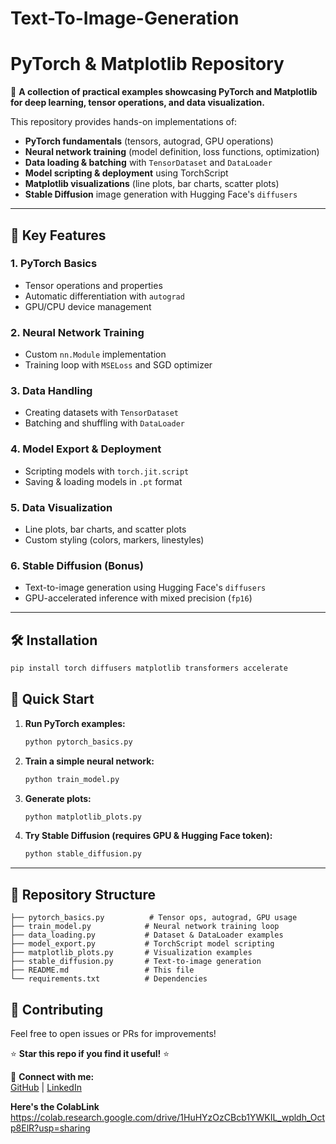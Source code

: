 # Text-To-Image-Generation

# PyTorch & Matplotlib Repository  

🚀 **A collection of practical examples showcasing PyTorch and Matplotlib for deep learning, tensor operations, and data visualization.**  

This repository provides hands-on implementations of:  
- **PyTorch fundamentals** (tensors, autograd, GPU operations)  
- **Neural network training** (model definition, loss functions, optimization)  
- **Data loading & batching** with `TensorDataset` and `DataLoader`  
- **Model scripting & deployment** using TorchScript  
- **Matplotlib visualizations** (line plots, bar charts, scatter plots)  
- **Stable Diffusion** image generation with Hugging Face's `diffusers`  

---

## 📌 **Key Features**  

### **1. PyTorch Basics**  
- Tensor operations and properties  
- Automatic differentiation with `autograd`  
- GPU/CPU device management  

### **2. Neural Network Training**  
- Custom `nn.Module` implementation  
- Training loop with `MSELoss` and SGD optimizer  

### **3. Data Handling**  
- Creating datasets with `TensorDataset`  
- Batching and shuffling with `DataLoader`  

### **4. Model Export & Deployment**  
- Scripting models with `torch.jit.script`  
- Saving & loading models in `.pt` format  

### **5. Data Visualization**  
- Line plots, bar charts, and scatter plots  
- Custom styling (colors, markers, linestyles)  

### **6. Stable Diffusion (Bonus)**  
- Text-to-image generation using Hugging Face's `diffusers`  
- GPU-accelerated inference with mixed precision (`fp16`)  

---

## 🛠 **Installation**  

```bash
pip install torch diffusers matplotlib transformers accelerate
```

## 🏃 **Quick Start**  

1. **Run PyTorch examples:**  
   ```python
   python pytorch_basics.py
   ```
2. **Train a simple neural network:**  
   ```python
   python train_model.py
   ```
3. **Generate plots:**  
   ```python
   python matplotlib_plots.py
   ```
4. **Try Stable Diffusion (requires GPU & Hugging Face token):**  
   ```python
   python stable_diffusion.py
   ```

---

## 📂 **Repository Structure**  

```
├── pytorch_basics.py          # Tensor ops, autograd, GPU usage  
├── train_model.py            # Neural network training loop  
├── data_loading.py           # Dataset & DataLoader examples  
├── model_export.py           # TorchScript model scripting  
├── matplotlib_plots.py       # Visualization examples  
├── stable_diffusion.py       # Text-to-image generation  
├── README.md                 # This file  
└── requirements.txt          # Dependencies  
```

## 🤝 **Contributing**  
Feel free to open issues or PRs for improvements!  

⭐ **Star this repo if you find it useful!** ⭐  

🔗 **Connect with me:**  
[GitHub](https://github.com/punit2006) | [LinkedIn](https://linkedin.com/in/punitjain163)  

**Here's the ColabLink**
https://colab.research.google.com/drive/1HuHYzOzCBcb1YWKIL_wpldh_Octp8ElR?usp=sharing
